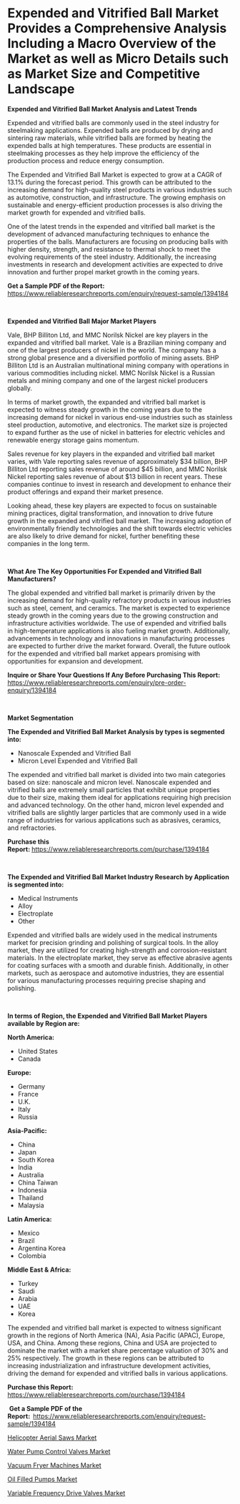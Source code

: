 <p><h1>Expended and Vitrified Ball Market Provides a Comprehensive Analysis Including a Macro Overview of the Market as well as Micro Details such as Market Size and Competitive Landscape</h1></p><p><strong>Expended and Vitrified Ball Market Analysis and Latest Trends</strong></p>
<p><p>Expended and vitrified balls are commonly used in the steel industry for steelmaking applications. Expended balls are produced by drying and sintering raw materials, while vitrified balls are formed by heating the expended balls at high temperatures. These products are essential in steelmaking processes as they help improve the efficiency of the production process and reduce energy consumption.</p><p>The Expended and Vitrified Ball Market is expected to grow at a CAGR of 13.1% during the forecast period. This growth can be attributed to the increasing demand for high-quality steel products in various industries such as automotive, construction, and infrastructure. The growing emphasis on sustainable and energy-efficient production processes is also driving the market growth for expended and vitrified balls.</p><p>One of the latest trends in the expended and vitrified ball market is the development of advanced manufacturing techniques to enhance the properties of the balls. Manufacturers are focusing on producing balls with higher density, strength, and resistance to thermal shock to meet the evolving requirements of the steel industry. Additionally, the increasing investments in research and development activities are expected to drive innovation and further propel market growth in the coming years.</p></p>
<p><strong>Get a Sample PDF of the Report:&nbsp;</strong> <a href="https://www.reliableresearchreports.com/enquiry/request-sample/1394184">https://www.reliableresearchreports.com/enquiry/request-sample/1394184</a></p>
<p>&nbsp;</p>
<p><strong>Expended and Vitrified Ball Major Market Players</strong></p>
<p><p>Vale, BHP Billiton Ltd, and MMC Norilsk Nickel are key players in the expanded and vitrified ball market. Vale is a Brazilian mining company and one of the largest producers of nickel in the world. The company has a strong global presence and a diversified portfolio of mining assets. BHP Billiton Ltd is an Australian multinational mining company with operations in various commodities including nickel. MMC Norilsk Nickel is a Russian metals and mining company and one of the largest nickel producers globally. </p><p>In terms of market growth, the expanded and vitrified ball market is expected to witness steady growth in the coming years due to the increasing demand for nickel in various end-use industries such as stainless steel production, automotive, and electronics. The market size is projected to expand further as the use of nickel in batteries for electric vehicles and renewable energy storage gains momentum.</p><p>Sales revenue for key players in the expanded and vitrified ball market varies, with Vale reporting sales revenue of approximately $34 billion, BHP Billiton Ltd reporting sales revenue of around $45 billion, and MMC Norilsk Nickel reporting sales revenue of about $13 billion in recent years. These companies continue to invest in research and development to enhance their product offerings and expand their market presence.</p><p>Looking ahead, these key players are expected to focus on sustainable mining practices, digital transformation, and innovation to drive future growth in the expanded and vitrified ball market. The increasing adoption of environmentally friendly technologies and the shift towards electric vehicles are also likely to drive demand for nickel, further benefiting these companies in the long term.</p></p>
<p>&nbsp;</p>
<p><strong>What Are The Key Opportunities For Expended and Vitrified Ball Manufacturers?</strong></p>
<p><p>The global expended and vitrified ball market is primarily driven by the increasing demand for high-quality refractory products in various industries such as steel, cement, and ceramics. The market is expected to experience steady growth in the coming years due to the growing construction and infrastructure activities worldwide. The use of expended and vitrified balls in high-temperature applications is also fueling market growth. Additionally, advancements in technology and innovations in manufacturing processes are expected to further drive the market forward. Overall, the future outlook for the expended and vitrified ball market appears promising with opportunities for expansion and development.</p></p>
<p><strong>Inquire or Share Your Questions If Any Before Purchasing This Report:</strong> <a href="https://www.reliableresearchreports.com/enquiry/pre-order-enquiry/1394184">https://www.reliableresearchreports.com/enquiry/pre-order-enquiry/1394184</a></p>
<p>&nbsp;</p>
<p><strong>Market Segmentation</strong></p>
<p><strong>The Expended and Vitrified Ball Market Analysis by types is segmented into:</strong></p>
<p><ul><li>Nanoscale Expended and Vitrified Ball</li><li>Micron Level Expended and Vitrified Ball</li></ul></p>
<p><p>The expended and vitrified ball market is divided into two main categories based on size: nanoscale and micron level. Nanoscale expended and vitrified balls are extremely small particles that exhibit unique properties due to their size, making them ideal for applications requiring high precision and advanced technology. On the other hand, micron level expended and vitrified balls are slightly larger particles that are commonly used in a wide range of industries for various applications such as abrasives, ceramics, and refractories.</p></p>
<p><strong>Purchase this Report:&nbsp;</strong><a href="https://www.reliableresearchreports.com/purchase/1394184">https://www.reliableresearchreports.com/purchase/1394184</a></p>
<p>&nbsp;</p>
<p><strong>The Expended and Vitrified Ball Market Industry Research by Application is segmented into:</strong></p>
<p><ul><li>Medical Instruments</li><li>Alloy</li><li>Electroplate</li><li>Other</li></ul></p>
<p><p>Expended and vitrified balls are widely used in the medical instruments market for precision grinding and polishing of surgical tools. In the alloy market, they are utilized for creating high-strength and corrosion-resistant materials. In the electroplate market, they serve as effective abrasive agents for coating surfaces with a smooth and durable finish. Additionally, in other markets, such as aerospace and automotive industries, they are essential for various manufacturing processes requiring precise shaping and polishing.</p></p>
<p>&nbsp;</p>
<p><strong>In terms of Region, the Expended and Vitrified Ball Market Players available by Region are:</strong></p>
<p>
    <p> <strong> North America: </strong>
        <ul>
            <li>United States</li>
            <li>Canada</li>
        </ul>
        </p> 
    <p> <strong> Europe: </strong>
        <ul>
            <li>Germany</li>
            <li>France</li>
            <li>U.K.</li>
            <li>Italy</li>
            <li>Russia</li>
        </ul>
        </p> 
    <p> <strong> Asia-Pacific: </strong>
        <ul>
            <li>China</li>
            <li>Japan</li>
            <li>South Korea</li>
            <li>India</li>
            <li>Australia</li>
            <li>China Taiwan</li>
            <li>Indonesia</li>
            <li>Thailand</li>
            <li>Malaysia</li>
        </ul>
        </p> 
    <p> <strong> Latin America: </strong>
        <ul>
            <li>Mexico</li>
            <li>Brazil</li>
            <li>Argentina Korea</li>
            <li>Colombia</li>
        </ul>
        </p> 
    <p> <strong> Middle East & Africa: </strong>
        <ul>
            <li>Turkey</li>
            <li>Saudi</li>
            <li>Arabia</li>
            <li>UAE</li>
            <li>Korea</li>
        </ul>
    </p>
    </p>
<p><p>The expended and vitrified ball market is expected to witness significant growth in the regions of North America (NA), Asia Pacific (APAC), Europe, USA, and China. Among these regions, China and USA are projected to dominate the market with a market share percentage valuation of 30% and 25% respectively. The growth in these regions can be attributed to increasing industrialization and infrastructure development activities, driving the demand for expended and vitrified balls in various applications.</p></p>
<p><strong>Purchase this Report: </strong><a href="https://www.reliableresearchreports.com/purchase/1394184">https://www.reliableresearchreports.com/purchase/1394184</a></p>
<p>&nbsp;<strong>Get a Sample PDF of the Report:&nbsp;&nbsp;</strong><a href="https://www.reliableresearchreports.com/enquiry/request-sample/1394184">https://www.reliableresearchreports.com/enquiry/request-sample/1394184</a></p>
<p><strong></strong></p>
<p><p><a href="https://medium.com/@aleenstokes34346/helicopter-aerial-saws-market-report-reveals-the-latest-trends-and-growth-opportunities-of-this-5d8d7ebd8f89">Helicopter Aerial Saws Market</a></p><p><a href="https://medium.com/@aleenstokes34346/water-pump-control-valves-market-insights-into-market-cagr-market-trends-and-growth-strategies-44beac490965">Water Pump Control Valves Market</a></p><p><a href="https://medium.com/@aleenstokes34346/vacuum-fryer-machines-market-report-reveals-the-latest-trends-and-growth-opportunities-of-this-51680f698d6d">Vacuum Fryer Machines Market</a></p><p><a href="https://medium.com/@aleenstokes34346/analyzing-oil-filled-pumps-market-global-industry-perspective-and-forecast-2024-to-2031-bd5ccd8b862a">Oil Filled Pumps Market</a></p><p><a href="https://medium.com/@aleenstokes34346/variable-frequency-drive-valves-market-insights-into-market-cagr-market-trends-and-growth-7e938d3cc5e0">Variable Frequency Drive Valves Market</a></p></p>